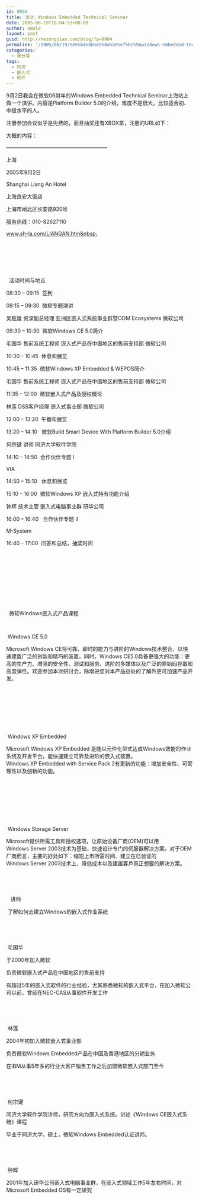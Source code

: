 ```yaml
---
id: 9804
title: 活动：Windows Embedded Technical Seminar
date: 2005-08-19T16:04:53+00:00
author: omale
layout: post
guid: http://hezongjian.com/blog/?p=9804
permalink: '/2005/08/19/%e6%b4%bb%e5%8a%a8%ef%bc%9awindows-embedded-technical-seminar/'
categories:
  - 未分类
tags:
  - 同济
  - 嵌入式
  - 软件
---
```

9月2日我会在微软06财年的Windows&nbsp;Embedded&nbsp;Technical&nbsp;Seminar上海站上做一个演讲。内容是Platform&nbsp;Builder&nbsp;5.0的介绍，难度不是很大，比较适合初、中级水平的人。
	  
注册参加会议似乎是免费的，而且抽奖还有XBOX拿，注册的URL如下：

大概的内容：

&#8212;&#8212;&#8212;&#8212;&#8212;&#8212;&#8212;&#8212;&#8212;&#8212;&#8212;&#8212;&#8212;&#8212;&#8212;&#8212;&#8212;&#8212;&#8212;&#8211;

上海
	  
2005年9月2日&nbsp;&nbsp;&nbsp;&nbsp;
	  
Shanghai&nbsp;Liang&nbsp;An&nbsp;Hotel
	  
上海良安大饭店&nbsp;
	  
上海市闸北区长安路920号
	  
服务热线：010-82627110
	  
www.sh-la.com/LIANGAN.htm&nbsp;&nbsp;
	  
&nbsp;
	  
&nbsp;&nbsp;
	  
&nbsp;
	  
&nbsp;&nbsp;活动时间与地点&nbsp;&nbsp;
	  
08:30&nbsp;&#8211;&nbsp;09:15&nbsp;&nbsp;签到&nbsp;
	  
09:15&nbsp;&#8211;&nbsp;09:30&nbsp;&nbsp;微软专题演讲&nbsp;
	  
吴胜雄&nbsp;资深副总经理&nbsp;亚洲区嵌入式系统事业群暨ODM&nbsp;Ecosystems&nbsp;微软公司&nbsp;
	  
09:30&nbsp;&#8211;&nbsp;10:30&nbsp;&nbsp;微软Windows&nbsp;CE&nbsp;5.0简介&nbsp;
	  
毛国华&nbsp;售前系统工程师&nbsp;嵌入式产品在中国地区的售前支持部&nbsp;微软公司&nbsp;
	  
10:30&nbsp;&#8211;&nbsp;10:45&nbsp;&nbsp;休息和展览&nbsp;
	  
10:45&nbsp;&#8211;&nbsp;11:35&nbsp;&nbsp;微软Windows&nbsp;XP&nbsp;Embedded&nbsp;&&nbsp;WEPOS简介&nbsp;
	  
毛国华&nbsp;售前系统工程师&nbsp;嵌入式产品在中国地区的售前支持部&nbsp;微软公司&nbsp;
	  
11:35&nbsp;&#8211;&nbsp;12:00&nbsp;&nbsp;微软嵌入式产品及授权概论&nbsp;&nbsp;
	  
林莲&nbsp;DSS客户经理&nbsp;嵌入式事业部&nbsp;微软公司&nbsp;
	  
12:00&nbsp;&#8211;&nbsp;13:20&nbsp;&nbsp;午餐和展览&nbsp;
	  
13:20&nbsp;&#8211;&nbsp;14:10&nbsp;&nbsp;&nbsp;微软Build&nbsp;Smart&nbsp;Device&nbsp;With&nbsp;Platform&nbsp;Builder&nbsp;5.0介绍&nbsp;
	  
何宗键&nbsp;讲师&nbsp;同济大学软件学院&nbsp;
	  
14:10&nbsp;&#8211;&nbsp;14:50&nbsp;&nbsp;合作伙伴专题&nbsp;I&nbsp;
	  
VIA&nbsp;
	  
14:50&nbsp;&#8211;&nbsp;15:10&nbsp;&nbsp;&nbsp;休息和展览&nbsp;
	  
15:10&nbsp;&#8211;&nbsp;16:00&nbsp;&nbsp;微软Windows&nbsp;XP&nbsp;嵌入式特有功能介绍&nbsp;
	  
钟辉&nbsp;技术主管&nbsp;嵌入式电脑事业群&nbsp;研华公司&nbsp;
	  
16:00&nbsp;&#8211;&nbsp;16:40&nbsp;&nbsp;&nbsp;合作伙伴专题&nbsp;II&nbsp;
	  
M-System&nbsp;&nbsp;
	  
16:40&nbsp;&#8211;&nbsp;17:00&nbsp;&nbsp;问答和总结，抽奖时间&nbsp;
	  
&nbsp;
	  
&nbsp;
	  
&nbsp;&nbsp;&nbsp;
	  
&nbsp;&nbsp;&nbsp;&nbsp;
	  
&nbsp;
	  
&nbsp;&nbsp;微软Windows嵌入式产品课程&nbsp;&nbsp;

&nbsp;
	  
&nbsp;Windows&nbsp;CE&nbsp;5.0

Microsoft&nbsp;Windows&nbsp;CE将可靠、即时的能力与进阶的Windows技术整合，以快速建置广泛的创新和精巧的装置。同时，Windows&nbsp;CE5.0具备更强大的功能：更高的生产力、增强的安全性、测试和服务、进阶的多媒体以及广泛的原始码存取和高度弹性。欢迎参加本次研讨会，除增进您对本产品益处的了解外更可加速产品开发。
	  
&nbsp;
	  
&nbsp;&nbsp;
	  
&nbsp;

&nbsp;
	  
&nbsp;Windows&nbsp;XP&nbsp;Embedded

Microsoft&nbsp;Windows&nbsp;XP&nbsp;Embedded 是能以元件化型式达成Windows效能的作业系统及开发平台，能快速建立可靠及进阶的嵌入式装置。Windows&nbsp;XP&nbsp;Embedded&nbsp;with&nbsp;Service&nbsp;Pack&nbsp;2有更新的功能：增加安全性、可管理性以及创新的功能。
	  
&nbsp;
	  
&nbsp;&nbsp;
	  
&nbsp;

&nbsp;
	  
&nbsp;Windows&nbsp;Storage&nbsp;Server&nbsp;

Microsoft提供所需工具和授权选项，让原始设备厂商(OEM)可以用Windows&nbsp;Server&nbsp;2003技术为基础，快速设计专门的伺服器解决方案。对于OEM厂商而言，主要的好处如下：缩短上市所需时间、建立在已验证的Windows&nbsp;Server&nbsp;2003技术上、降低成本以及建置客戶真正想要的解决方案。&nbsp;
	  
&nbsp;
	  
&nbsp;
	  
&nbsp;&nbsp;&nbsp;讲师&nbsp;&nbsp;
	  
&nbsp;了解如何去建立Windows的嵌入式作业系统&nbsp;
	  
&nbsp;
	  
&nbsp;
	  
&nbsp;毛国华
	  
于2000年加入微软
	  
负责微软嵌入式产品在中国地区的售前支持
	  
有超过5年的嵌入式软件的行业经验，尤其熟悉微软的嵌入式平台，在加入微软公司以前，曾经在NEC-CAS从事软件开发工作&nbsp;
	  
&nbsp;
	  
&nbsp;
	  
&nbsp;林莲
	  
2004年初加入微软嵌入式事业部
	  
负责微软Windows&nbsp;Embedded产品在中国及香港地区的分销业务&nbsp;
	  
在IBM从事5年多的行业大客户销售工作之后加盟微软嵌入式部门至今&nbsp;&nbsp;
	  
&nbsp;
	  
&nbsp;
	  
&nbsp;何宗键
	  
同济大学软件学院讲师，研究方向为嵌入式系统。讲述《Windows&nbsp;CE嵌入式系统》课程
	  
毕业于同济大学，硕士，微软Windows&nbsp;Embedded认证讲师。&nbsp;
	  
&nbsp;
	  
&nbsp;
	  
&nbsp;钟辉
	  
2001年加入研华公司嵌入式电脑事业群，在嵌入式领域工作5年左右时间，对Microsoft&nbsp;Embedded&nbsp;OS有一定研究&nbsp;
	  
&nbsp;
	  
&nbsp;
	  
&nbsp;
	  
</a>